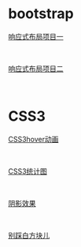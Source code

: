 <div>
        <h1>bootstrap</h1>
        <a href="Nightdya.github.io/bootstrap/practice01/项目考核/项目考核.html">
        <p>响应式布局项目一</p>
        </a>
        <br />
        <a href="Nightdya.github.io/bootstrap/practice02/练习2.html">
         <p>响应式布局项目二</p>
        </a>        
</div>
<br />
<div>
        <h1>CSS3</h1>
        <a href="Nightdya.github.io/CSS3/CSS3hover动画.html">
        <P>CSS3hover动画</P>
        </a>
        <br />
        <a href="Nightdya.github.io/CSS3/CSS3统计图.html">
        <p>CSS3统计图</p>
        </a>   
        <br />
        <a href="Nightdya.github.io/CSS3/阴影效果.html">
        <p>阴影效果</p>
        </a> 
        <br />
        <a href="Nightdya.github.io/CSS3/别踩白方块儿.html">
        <p>别踩白方块儿</p>
        </a> 
</div>


